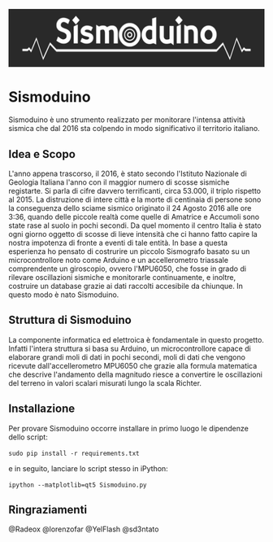 ![Alt text](Sismoduino.jpg?raw=true "Title")
# Sismoduino

Sismoduino è uno strumento realizzato per monitorare l'intensa attività sismica che dal 2016 sta colpendo in modo significativo il territorio italiano.

## Idea e Scopo

L'anno appena trascorso, il 2016, è stato secondo l'Istituto Nazionale di Geologia Italiana l'anno con il maggior numero di scosse sismiche registarte. Si parla di cifre davvero terrificanti, circa 53.000, il triplo rispetto al 2015.
La distruzione di intere città e la morte di centinaia di persone sono la conseguenza dello sciame sismico originato il 24 Agosto 2016 alle ore 3:36, quando delle piccole realtà come quelle di Amatrice e Accumoli sono state rase al suolo in pochi secondi. Da quel momento il centro Italia è stato ogni giorno oggetto di scosse di lieve intensità che ci hanno fatto capire la nostra impotenza di fronte a eventi di tale entità.
In base a questa esperienza ho pensato di costrurire un piccolo Sismografo basato su un microcontrollore noto come Arduino e un accellerometro triassale comprendente un giroscopio, ovvero l'MPU6050, che fosse in grado di rilevare oscillazioni sismiche e monitorarle continuamente, e inoltre, costruire un database grazie ai dati raccolti accesibile da chiunque.
In questo modo è nato Sismoduino.

## Struttura di Sismoduino

La componente informatica ed elettroica è fondamentale in questo progetto. Infatti l'intera struttura si basa su Arduino, un microcontrollore capace di elaborare grandi moli di dati in pochi secondi, moli di dati che vengono ricevute dall'accellerometro MPU6050 che grazie alla formula matematica che descrive l'andamento della magnitudo riesce a convertire le oscillazioni del terreno in valori scalari misurati lungo la scala Richter.

## Installazione

Per provare Sismoduino occorre installare in primo luogo le dipendenze dello script:

`sudo pip install -r requirements.txt`

e in seguito, lanciare lo script stesso in iPython:

`ipython --matplotlib=qt5 Sismoduino.py`

## Ringraziamenti

@Radeox
@lorenzofar
@YelFlash
@sd3ntato

